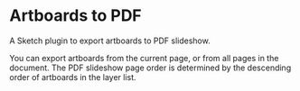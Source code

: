 # Artboards to PDF

A Sketch plugin to export artboards to PDF slideshow.

You can export artboards from the current page, or from all pages in the document. The PDF slideshow page order is determined by the descending order of artboards in the layer list.
